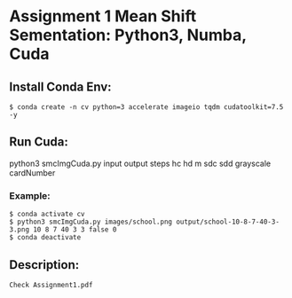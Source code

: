 # Assignment 1 Mean Shift Sementation: Python3, Numba, Cuda

## Install Conda Env:
```
$ conda create -n cv python=3 accelerate imageio tqdm cudatoolkit=7.5 -y
``` 

## Run Cuda:
  python3 smcImgCuda.py input output steps hc hd m sdc sdd grayscale cardNumber

### Example:
```
$ conda activate cv
$ python3 smcImgCuda.py images/school.png output/school-10-8-7-40-3-3.png 10 8 7 40 3 3 false 0
$ conda deactivate
```

## Description:
```
Check Assignment1.pdf
```
